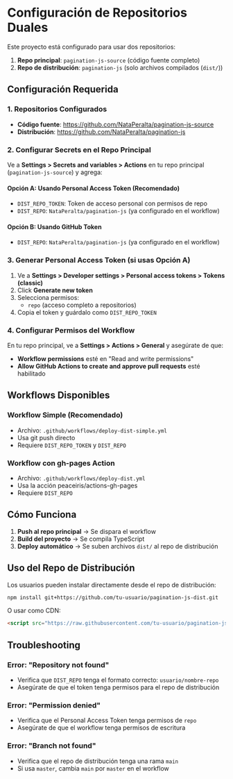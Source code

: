 # Configuración de Repositorios Duales

Este proyecto está configurado para usar dos repositorios:

1. **Repo principal**: `pagination-js-source` (código fuente completo)
2. **Repo de distribución**: `pagination-js` (solo archivos compilados (`dist/`))

## Configuración Requerida

### 1. Repositorios Configurados

- **Código fuente**: https://github.com/NataPeralta/pagination-js-source
- **Distribución**: https://github.com/NataPeralta/pagination-js

### 2. Configurar Secrets en el Repo Principal

Ve a **Settings > Secrets and variables > Actions** en tu repo principal (`pagination-js-source`) y agrega:

#### Opción A: Usando Personal Access Token (Recomendado)

- `DIST_REPO_TOKEN`: Token de acceso personal con permisos de repo
- `DIST_REPO`: `NataPeralta/pagination-js` (ya configurado en el workflow)

#### Opción B: Usando GitHub Token

- `DIST_REPO`: `NataPeralta/pagination-js` (ya configurado en el workflow)

### 3. Generar Personal Access Token (si usas Opción A)

1. Ve a **Settings > Developer settings > Personal access tokens > Tokens (classic)**
2. Click **Generate new token**
3. Selecciona permisos:
   - `repo` (acceso completo a repositorios)
4. Copia el token y guárdalo como `DIST_REPO_TOKEN`

### 4. Configurar Permisos del Workflow

En tu repo principal, ve a **Settings > Actions > General** y asegúrate de que:

- **Workflow permissions** esté en "Read and write permissions"
- **Allow GitHub Actions to create and approve pull requests** esté habilitado

## Workflows Disponibles

### Workflow Simple (Recomendado)

- Archivo: `.github/workflows/deploy-dist-simple.yml`
- Usa git push directo
- Requiere `DIST_REPO_TOKEN` y `DIST_REPO`

### Workflow con gh-pages Action

- Archivo: `.github/workflows/deploy-dist.yml`
- Usa la acción peaceiris/actions-gh-pages
- Requiere `DIST_REPO`

## Cómo Funciona

1. **Push al repo principal** → Se dispara el workflow
2. **Build del proyecto** → Se compila TypeScript
3. **Deploy automático** → Se suben archivos `dist/` al repo de distribución

## Uso del Repo de Distribución

Los usuarios pueden instalar directamente desde el repo de distribución:

```bash
npm install git+https://github.com/tu-usuario/pagination-js-dist.git
```

O usar como CDN:

```html
<script src="https://raw.githubusercontent.com/tu-usuario/pagination-js-dist/main/index.js"></script>
```

## Troubleshooting

### Error: "Repository not found"

- Verifica que `DIST_REPO` tenga el formato correcto: `usuario/nombre-repo`
- Asegúrate de que el token tenga permisos para el repo de distribución

### Error: "Permission denied"

- Verifica que el Personal Access Token tenga permisos de `repo`
- Asegúrate de que el workflow tenga permisos de escritura

### Error: "Branch not found"

- Verifica que el repo de distribución tenga una rama `main`
- Si usa `master`, cambia `main` por `master` en el workflow

